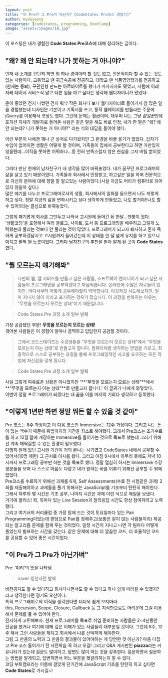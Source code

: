 ```yaml
---
layout: post
title: "이 Pre가 그 Pre가 아닌가? [CodeStates Pre코스 경험기]"
author: HyeGyeong
categories: [codestates, programming, BootCamp]
image: "assets/images/18.jpg"
---
```


이 포스팅은 내가 경험한 **Code States Pre코스**에 대해 정리하는 글이다.
<br>

## "왜? 왜 안 되는데? 니가 못하는 거 아니야?"

먼저 내 소개를 간단히 하면 뭐 하나 경력이라 할 것도 없고, 전문적이다 할 수 있는 것도 없는 사람이다. 고등학교 땐 귀금속공예 전공하고, 대학교 땐 식품영양학과를 전공하고(현재는 중퇴), 구관인형 만드는 아르바이트를 했다가 마사지사도 됐었고, 사람에 이래저래 데어서 서비스직 말고 다른 일을 하고 싶다는 생각에 웹디자이너가 됐었다.

운이 좋았던 건지 나빴던 건지 워낙 작은 회사다 보니 웹디자이너로 들어가서 참 많은 일을 경험했는데 디자인은 기본이고 기획서를 쓰고, 동적 웹페이지를 만들라는 주문에 jQuery를 이용해서 코딩도 했다. 그런데 문제는 월급이며, 대우며 나는 그냥 *잡일꾼*인데 포지션 자체가 개발자로 들어온 사람은 같은 말을 해도 바로 인정, 내가 한 말은 "왜? 왜 안 되는데? 니가 못하는 거 아니야?" 라는 식의 대답을 들어야 했다.

이런 부분이 나에겐 꽤나 큰 상처로 다가왔지만 그 환경을 바꿀 용기가 없었다. 갑자기 수입이 없어지면 생활은 어떻게 할 것이며, 가족들이 집에서 공부한다고 하면 가만있지 않을텐데...이직을 못하면 어떡하나...등 전혀 만족스럽지 않은 현실을 그저 버틸 뿐이었다.

그러다 만난 현재의 남자친구가 내 생각을 많이 바꿔놓았다. 내가 꿈꾸던 프로그래머의 삶을 살고 있기 때문이었다. 가족들과 회사에서 인정받고, 하고싶은 일을 하며 전문적으로 자신의 분야에 대해 정말 잘 알고있는 사람이었다.(사실 지금도 머리가 컴퓨터로 되어 있지 않을까 싶다.)<br>
많은 얘기를 나누고 프로그래머로서의 생활, 회사에서의 일화를 들으면서 나도 저렇게 하고 싶다. 정말 지금의 삶을 변화시키고 싶다 생각하게 만들었고, 나도 할거야!!나도 할 수 있어!!라는 결심으로 바꿔놓았다.

그렇게 패기롭게 회사를 그만두고 나와서 고시원에 들어간 뒤 한달...멘붕이 왔다. <br>
'생활코딩'을 포함해서 여러 블로그, 사이트, 도서 등 프로그래밍을 배우려고 그렇게 노력했는데 풀리는 것보다 안 풀리는 것이 많았다.
프로그래머가 되고자 퇴사하고 혼자 독하게 공부하겠답시고 고시원까지 들어갔는데 이 상태를 한 달 넘게 유지를 하고 있으니 미치고 팔짝 뛸 노릇이었다.
그러다 남자친구의 추천을 받아 알게 된 곳이 **Code States**였다.

## "뭘 모르는지 얘기해봐"

> 나만의 웹, 앱 서비스를 만들고 싶은 사람들, 소프트웨어 엔지니어가 되고 싶은 사람들이 프로그래밍을 공부하겠다고 마음먹습니다.
> 온라인에 수많은 자료들이 있지만, 어디서부터 어떻게 공부해야할지 막막합니다.
> 이것저것 시도해보지만, 얼마 지나지 않아 지치고 포기하는 경우가 많습니다.
> 이 과정을 반복하는 이유는, “무엇을 모르는지 모르는 상태”이기 때문입니다.

> Code States Pre 과정 소개 일부 발췌

가장 공감됐던 부분! **무엇을 모르는지 모르는 상태!**<br>
겪어본 사람들은 이 경험이 얼마나 끔찍하고 답답한지 공감할 것이다.

> 그래서 코드스테이츠는 수강생들을
> “무엇을 모르는지 모르는 상태”에서 “무엇을 모르는지 아는 상태”로 만들고자 합니다.
> 컴퓨터처럼 생각하는 방법을 기르고, 최종적으로 스스로 공부하는 과정을 통해
> 프로그래밍적인 사고를 요구하는 모든 작업에 자신감을 갖게 됩니다.

> Code States Pre 과정 소개 일부 발췌

사실 그렇게 여유로운 상황은 아니었지만 '**“무엇을 모르는지 모르는 상태”**에서 **“무엇을 모르는지 아는 상태”**로 만들고자 합니다.' 이 글귀가 나에게 와닿았다.<br>
이번이 정말 프로그래머가 되겠다는 내 꿈을 이룰 마지막 기회다 생각하고 등록했다.

## "이렇게 1년만 하면 정말 뭐든 할 수 있을 것 같아"

Pre 코스는 8주 과정이고 이 다음 코스인 Immersive는 12주 과정이다. 그리고 나는 돈이 없는 백수기 때문에 취업까지의 기간을 최소로 해야했다. 그래서 Pre코스는 조기수료를 하고 12월 말에 개강하는 Immersive를 들어가는 것으로 목표로 했는데 그러기 위해선 계속 채찍질할 수 있는 환경이 필요했다.<br>
다행히 원래 있던 고시원 기간이 거의 끝나는 시기였고 CodeStates 내에서 공부할 수 있어서(10명 제한) 그 근처로 이사를 왔다. 그리고 아침 9시에서 아무리 못해도 저녁 10시까지 프로그래밍 공부만 하는 것을 목표로 했다. 정말 열심히 하시는 Immersive 수강생분들을 보며 나 스스로 마음도 다잡고 내가 원하는 바를 이루기 위해선 공부할 수 밖에 없었다.<br>
Pre코스를 수료하기 위해선 과제를 6개, Self Assessments(수료 전 시험같은 과제) 2회를 제출해야하고 과제들을 풀기 위해서는 JavaScript를 기초부터 탄탄히 해야한다.<br>
그래서 하루의 몇 시간은 기초 공부, 나머지 시간은 과제 이런 식으로 매일을 보냈다.<br>
거기에 플러스! 화, 목마다 있는 Live Session과 질의응답 시간도 항상 참여하려고 노력했다.<br>
그리고 여기서의 커리큘럼 중 가장 맘에 드는 것이 토요일마다 있는 Pair Programming이었는데 랜덤으로 Pair를 정해주고(보통은 같이 앉는 사람들끼리) 제공되는 알고리즘 문제를 함께 푸는 것이었다. 일정 시간이 지나고 나면 각 팀마다 어떻게 풀었는지 발표하는 시간을 갖는다. 같은 문제에 대해 더 깔끔한 코드, 더 효율적인 코드를 공유할 수 있어 좋은 시간이었다.

## "이 Pre가 그 Pre가 아닌가벼"

Pre: ‘미리’의 뜻을 나타냄

> naver 영한사전 발췌

비전공자도 할 수 있다하고 회사다니면서도 할 수 있다고 하니 쉽게 따라갈 수 있겠지?라고 생각한다면 경기도 오산이다.<br>
특히 프로그래머로의 이직을 생각한다면 더더욱 쉽게 보지마라.<br>
this, Recursion, Scope, Closure, Callback 등 그 지식만으로도 어려운데 그걸 이용해서 문제를 풀 수 있어야 한다.<br>
진지하게 고민해보자. 현재 프로그래머를 목표로 취업 준비하는 사람들은 2~4년동안 전공을 했거나 여기에 대해 깊은 이해가 있는 사람들이 대부분일 것이다. 그런데 8주, 12주 해서 그런 사람들을 제치고 회사에서 나를 선택하게 해야한다.<br> 그럼 그 만큼의 노력과 그 만큼의 결과물이 있어야하는 게 당연한 것 아닌가? 마음 다잡고 Pre 코스 들어가기 전 사전학습 꼭 하고 오길! 그리고 Q&A 게시판인 **piazza**라는 커뮤니티가 있는데 질문도 많이하고, 답변도 많이 하는 것을 강추한다. 질문하면서 질문하는 방법을 알게되고, 답변하면서 어느 부분을 헷갈려하는지 알 수 있다.<br>
코딩 부트캠프라는 이름에 걸맞게 단기간에 JavaScript 기초를 탄탄히 하고 싶다면 **Code States**로 가시길~!
